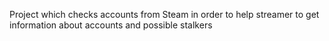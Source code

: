 Project which checks accounts from Steam in order to help streamer to get information about accounts and possible stalkers
